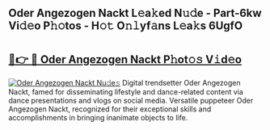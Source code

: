 ## Oder Angezogen Nackt L𝚎a𝚔ed N𝚞𝚍e - Part-6kw Vi𝚍𝚎o P𝚑𝚘tos - H𝚘𝚝 O𝚗𝚕yf𝚊ns L𝚎a𝚔s 6UgfO

# <h2><a href="http://kf8xhi.oniu.top/?m=Oder+Angezogen+Nackt">🔗👉 🔴 Oder Angezogen Nackt P𝚑ot𝚘𝚜 V𝚒d𝚎o</a></h2>

[![Oder Angezogen Nackt Nu𝚍e𝚜](https://i.imgur.com/0qMVB7G.gif)](http://kf8xhi.oniu.top/?m=Oder+Angezogen+Nackt)
Digital trendsetter Oder Angezogen Nackt, famed for disseminating lifestyle and dance-related content via dance presentations and vlogs on social media. Versatile puppeteer Oder Angezogen Nackt, recognized for their exceptional skills and accomplishments in bringing inanimate objects to life.  
